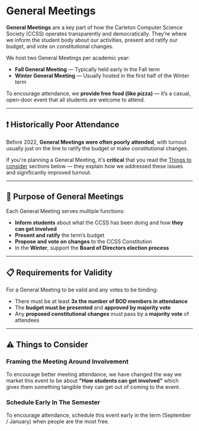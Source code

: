 # General Meetings

**General Meetings** are a key part of how the Carleton Computer Science Society (CCSS) operates transparently and democratically. They’re where we inform the student body about our activities, present and ratify our budget, and vote on constitutional changes.

We host two General Meetings per academic year:

- **Fall General Meeting** — Typically held early in the Fall term
- **Winter General Meeting** — Usually hosted in the first half of the Winter term

To encourage attendance, we **provide free food (like pizza)** — it’s a casual, open-door event that all students are welcome to attend.

---

## ❗ Historically Poor Attendance

Before 2022, **General Meetings were often poorly attended**, with turnout usually just on the line to ratify the budget or make constitutional changes.

If you're planning a General Meeting, it's **critical** that you read the [Things to consider](#%EF%B8%8F-things-to-consider) sections below — they explain how we addressed these issues and significantly improved turnout.

---

## 🧭 Purpose of General Meetings

Each General Meeting serves multiple functions:

- **Inform students** about what the CCSS has been doing and how **they can get involved**
- **Present and ratify** the term’s budget
- **Propose and vote on changes** to the CCSS Constitution
- In the **Winter**, support the **Board of Directors election process**

---

## 📋 Requirements for Validity

For a General Meeting to be valid and any votes to be binding:

- There must be at least **3x the number of BOD members in attendance**
- The **budget must be presented** and **approved by majority vote**
- Any **proposed constitutional changes** must pass by a **majority vote** of attendees

---

## ⚠️ Things to Consider

### Framing the Meeting Around Involvement

To encourage better meeting attendance, we have changed the way we market this event to be about **"How students can get involved"** which gives them something tangible they can get out of coming to the event.

### Schedule Early In The Semester

To encourage attendance, schedule this event early in the term (September / January) when people are the most free.
